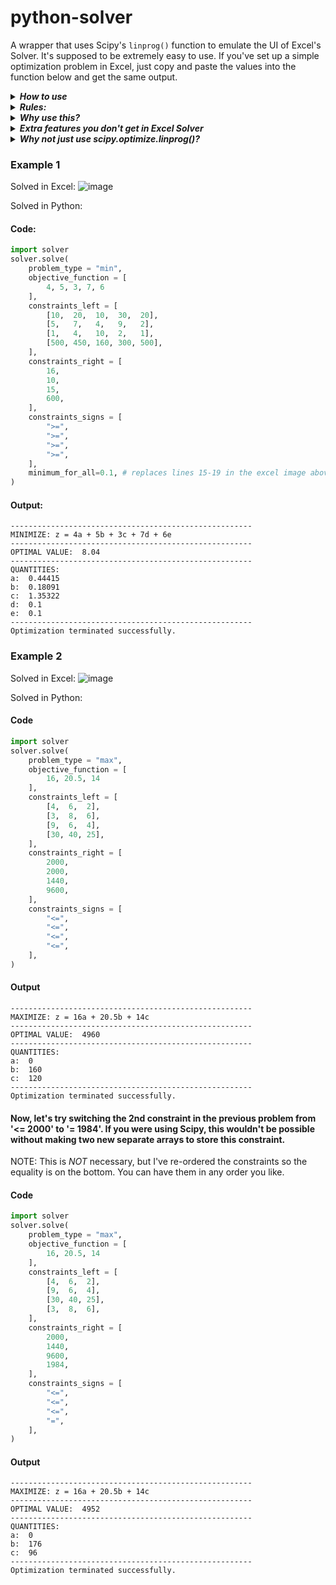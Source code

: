 # python-solver

A wrapper that uses Scipy's ```linprog()``` function to emulate the UI of Excel's Solver. It's supposed to be extremely easy to use. If you've set up a simple optimization problem in Excel, just copy and paste the values into the function below and get the same output.

<details>
  <summary><i><b>How to use</b></i></summary>
  
1. Download ```solver.py``` (click 'raw' view, then right click, Save As)
2. ```import solver```, then follow the format of the implementations below
3. Optional: download ```test-code.py``` and execute it from same folder as solver.py to test it out.
  
Params for ```solver.solve()```:
- _problem_type:_ Required. Specify "max" or "min"
- _objective_function:_ Required. List of coefficients.
- _constraints_left:_ Required. Constraint matrix, where columns correspond to objective function coefficients. Can be 2d list or np arr.
- _constraints_right:_ Required. These are constraint vectors used to make the comparison.
- _constraints_signs:_ Required. A list of signs corresponding to your constraints. Allowed: ```>=, <=, =```
- _make_unconstrained_non_negative:_ (optional) Just like the button in Excel. Setting this to False is the same as setting minimum_for_all to None.
- _minimum_for_all:_ (optional) Set the lower limit for all decision variables.
- _maximum_for_all:_ (optional) Set the upper limit for all decision variables.
- _bounds:_ (optional) default None. Use this to specify custom bounds for each var individually. Pass an array of tuples [(), (), etc.].
- _method:_ (optional) default simplex. You can pass any of the ones listed in Scipy documentation.
</details>

<details>
  <summary><i><b>Rules:</b></i></summary>

- All matrix constraints must be able to be stated with a SUMPRODUCT() in Excel. Instead of passing the sumproduct cell as a constraint like you would in Excel, here you need to pass the constraint matrix itself (see ```constraints_left``` param below), and the function will take care of the math.
</details>

<details>
  <summary><i><b>Why use this?</b></i></summary>

- It's easy. Very easy. You can simply copy paste from excel into the function. You even get to use the "Make Unconstrained Variables Non-Negative" button, like you would in Excel.
</details>

<details>
  <summary><i><b>Extra features you don't get in Excel Solver</b></i></summary>
    
- With a single-integer assignment, you can set the ```minimum_for_all``` and/or ```maximum_for_all``` constraints to set an upper and/or lower bound for all the decision variables at once.
- You don't have to calculate objective function or matrix sumproduct constraints yourself.
- Objective function is set up and displayed for you in the output. Ex: ```MINIMIZE: z = 16a - 20.5b + 14c```.
- Choose from a variety of solve methods not offered in Excel.
</details>

<details>
  <summary><i><b>Why not just use scipy.optimize.linprog()?</b></i></summary>

- Scipy's ```linprog()``` is very hard to use if you're coming from Excel. It does NOT let you pick between maximize and minimize like you would in Excel, and it does not let you specify inequality signs (>= <=) for constraints. And, if you want to assert equalities as constraints, you have to pass them as a completely separate matrix/vector pair in the function. As a result, using scipy linprog() requires that you manipulate many of your values ahead of time in a way that makes your code impossible to read and interpret.
</details>


### Example 1
Solved in Excel:
![image](https://user-images.githubusercontent.com/90723578/148739017-b8ee6e72-5684-44d3-aaa0-9dc4d0f905eb.png)

Solved in Python:
#### Code:
```python
import solver
solver.solve(
    problem_type = "min",
    objective_function = [
        4, 5, 3, 7, 6
    ],
    constraints_left = [
        [10,  20,  10,  30,  20],
        [5,   7,   4,   9,   2],
        [1,   4,   10,  2,   1],
        [500, 450, 160, 300, 500],
    ],
    constraints_right = [
        16,
        10,
        15,
        600,
    ],
    constraints_signs = [
        ">=",
        ">=",
        ">=",
        ">=",
    ],
    minimum_for_all=0.1, # replaces lines 15-19 in the excel image above
)
```
#### Output:
```
------------------------------------------------------
MINIMIZE: z = 4a + 5b + 3c + 7d + 6e
------------------------------------------------------
OPTIMAL VALUE:  8.04
------------------------------------------------------
QUANTITIES:
a:  0.44415
b:  0.18091
c:  1.35322
d:  0.1
e:  0.1
------------------------------------------------------
Optimization terminated successfully.
```

### Example 2
Solved in Excel:
![image](https://user-images.githubusercontent.com/90723578/148739337-9335fa73-b1fd-42a5-b7ae-8c1c23382c0d.png)

Solved in Python:
#### Code
```python
import solver
solver.solve(
    problem_type = "max",
    objective_function = [
        16, 20.5, 14
    ],
    constraints_left = [
        [4,  6,  2],
        [3,  8,  6],
        [9,  6,  4],
        [30, 40, 25],
    ],
    constraints_right = [
        2000,
        2000,
        1440,
        9600,
    ],
    constraints_signs = [
        "<=",
        "<=",
        "<=",
        "<=",
    ],
)
```
#### Output
```
------------------------------------------------------
MAXIMIZE: z = 16a + 20.5b + 14c
------------------------------------------------------
OPTIMAL VALUE:  4960
------------------------------------------------------
QUANTITIES:
a:  0
b:  160
c:  120
------------------------------------------------------
Optimization terminated successfully.
```

#### Now, let's try switching the 2nd constraint in the previous problem from '<= 2000' to '= 1984'. If you were using Scipy, this wouldn't be possible without making two new separate arrays to store this constraint.

NOTE: This is _NOT_ necessary, but I've re-ordered the constraints so the equality is on the bottom. You can have them in any order you like.
#### Code
```python
import solver
solver.solve(
    problem_type = "max",
    objective_function = [
        16, 20.5, 14
    ],
    constraints_left = [
        [4,  6,  2],
        [9,  6,  4],
        [30, 40, 25],
        [3,  8,  6],
    ],
    constraints_right = [
        2000,
        1440,
        9600,
        1984,
    ],
    constraints_signs = [
        "<=",
        "<=",
        "<=",
        "=",
    ],
)
```
#### Output
```
------------------------------------------------------
MAXIMIZE: z = 16a + 20.5b + 14c
------------------------------------------------------
OPTIMAL VALUE:  4952
------------------------------------------------------
QUANTITIES:
a:  0
b:  176
c:  96
------------------------------------------------------
Optimization terminated successfully.
```

